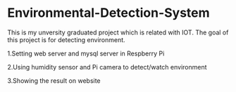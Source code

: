 # Environmental-Detection-System
This is my unversity graduated project which is related with IOT.
The goal of this project is for detecting environment.

1.Setting web server and mysql server in Respberry Pi

2.Using humidity sensor and Pi camera to detect/watch environment

3.Showing the result on website
